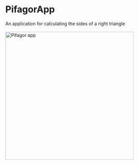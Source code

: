 # PifagorApp
An application for calculating the sides of a right triangle </br></br>
<img src="https://github.com/MichurinDev/PifagorApp/assets/97092455/2131fa75-dcaf-4e96-9836-c40d6b6d0de3" alt="Pifagor app" style="width:400px;"/>

